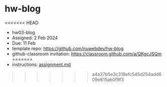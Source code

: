 # hw-blog

<<<<<<< HEAD
* hw03-blog
* Assigned: 2 Feb 2024
* Due: 11 Feb
* template repo: https://github.com/nuwebdev/hw-blog
* github-classroom invitation: https://classroom.github.com/a/QKgcJSQm
=======
* instructions: [assignment.md](assignment.md)
>>>>>>> a4a37b5e3c318efc545d254add609e615ab0f9f3
